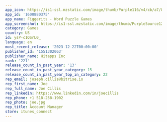 ```yaml
---
app_icon: https://is1-ssl.mzstatic.com/image/thumb/Purple116/v4/cb/a7/8e/cba78eb5-f7d8-c6fe-c050-265405f2d62e/AppIcon-1x_U007emarketing-0-7-0-85-220-0.png/1024x1024bb.png
app_id: '1600880375'
app_name: Figgerits - Word Puzzle Games
app_screenshot: https://is1-ssl.mzstatic.com/image/thumb/PurpleSource126/v4/66/b7/59/66b75956-75cf-f0f1-a16f-81ae86f58a72/1ac017a9-92bf-4e23-86ba-29afad11a785_ios_1242x2688_1.png/1242x2688bb.png
category: Games
country: US
id: ysP-c1QSrL0_
language: en
most_recent_release: '2023-12-22T00:00:00'
publisher_id: '1551302063'
publisher_name: Hitapps Inc
rank: '221'
release_count_in_past_year: '13'
release_count_in_past_year_category: 15
release_count_in_past_year_top_in_category: 22
rep_email: joseph.cillis@bitrise.io
rep_first_name: Joe
rep_full_name: Joe Cillis
rep_linkedin: https://www.linkedin.com/in/joecillis
rep_phone: +1 518-258-1902
rep_photo: joe.jpg
rep_title: Account Manager
store: itunes_connect
---
```

